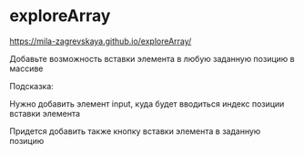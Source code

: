 # exploreArray

https://mila-zagrevskaya.github.io/exploreArray/

Добавьте возможность вставки элемента в любую заданную позицию в массиве

Подсказка:

Нужно добавить элемент input, куда будет вводиться индекс позиции вставки элемента

Придется добавить также кнопку вставки элемента в заданную позицию
